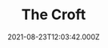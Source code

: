 ---
date: 2021-08-23T12:03:42.000Z
title: The Croft
latitude: 52.04157276219209
longitude: 0.725460984247657
category: checkin
---